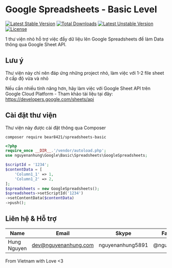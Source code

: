 # Google Spreadsheets - Basic Level

[![Latest Stable Version](http://poser.pugx.org/bear8421/spreadsheets-basic/v)](https://packagist.org/packages/bear8421/spreadsheets-basic) [![Total Downloads](http://poser.pugx.org/bear8421/spreadsheets-basic/downloads)](https://packagist.org/packages/bear8421/spreadsheets-basic) [![Latest Unstable Version](http://poser.pugx.org/bear8421/spreadsheets-basic/v/unstable)](https://packagist.org/packages/bear8421/spreadsheets-basic) [![License](http://poser.pugx.org/bear8421/spreadsheets-basic/license)](https://packagist.org/packages/bear8421/spreadsheets-basic)

1 thư viện nhỏ hỗ trợ việc đẩy dữ liệu lên Google Spreadsheets để làm Data thông qua Google Sheet API.

## Lưu ý

Thư viện này chỉ nên đáp ứng những project nhỏ, làm việc với 1-2 file sheet ở cấp độ vừa và nhỏ

Nếu cần nhiều tính năng hơn, hãy làm việc với Google Sheet API trên Google Cloud Platform - Tham khảo tài liệu tại đây: https://developers.google.com/sheets/api

## Cài đặt thư viện

Thư viện này được cài đặt thông qua Composer

```shell
composer require bear8421/spreadsheets-basic
```

```php
<?php
require_once __DIR__.'/vendor/autoload.php';
use nguyenanhung\Google\Basic\Spreadsheets\GoogleSpreadsheets;

$scriptId = '1234';
$contentData = [
    'Column1_1' => 1,
    'Column1_2' => 2,
];
$spreadsheets = new GoogleSpreadsheets();
$spreadsheets->setScriptId('1234')
->setContentData($contentData)
->push();


```

## Liên hệ & Hỗ trợ

| Name        | Email                | Skype            | Facebook      |
| ----------- | -------------------- | ---------------- | ------------- |
| Hung Nguyen | dev@nguyenanhung.com | nguyenanhung5891 | @nguyenanhung |

From Vietnam with Love <3